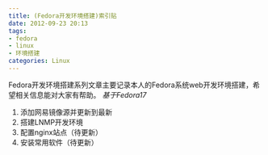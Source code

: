 ```yaml
---
title: (Fedora开发环境搭建)索引贴
date: 2012-09-23 20:13
tags: 
- fedora
- linux
- 环境搭建
categories: Linux
---
```


Fedora开发环境搭建系列文章主要记录本人的Fedora系统web开发环境搭建，希望相关信息能对大家有帮助。
*基于Fedora17*

1. 添加网易镜像源并更新到最新
2. 搭建LNMP开发环境
3. 配置nginx站点（待更新）
4. 安装常用软件（待更新）